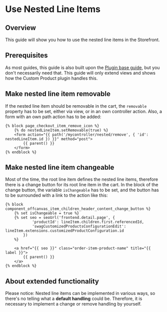 # Use Nested Line Items

## Overview

This guide will show you how to use the nested line items in the Storefront.

## Prerequisites

As most guides, this guide is also built upon the [Plugin base guide](../plugin-base-guide.md), but you don't necessarily need that. This guide will only extend views and shows how the Custom Product plugin handles this.

## Make nested line item removable

If the nested line item should be removable in the cart, the `removable` property has to be set, either via view, or in an own controller action. Also, a form with an own path action has to be added:

```twig
{% block page_checkout_item_remove_icon %}
    {% do nestedLineItem.setRemovable(true) %}
    <form action="{{ path('/mycontroller/nested/remove', { 'id': nestedLineItem.id }) }}" method="post">
        {{ parent() }}
    </form>
{% endblock %}
```

## Make nested line item changeable

Most of the time, the root line item defines the nested line items, therefore there is a change button for its root line item in the cart.
In the block of the change button, the variable `isChangeable` has to be set, and the button has to be surrounded with a link to the action like this:

```twig
{% block component_offcanvas_item_children_header_content_change_button %}
    {% set isChangeable = true %}
    {% set seo = seoUrl('frontend.detail.page', {
            'productId': lineItem.children.first.referencedId,
            'swagCustomizedProductsConfigurationEdit': lineItem.extensions.customizedProductConfiguration.id
        })
    %}
    
    <a href="{{ seo }}" class="order-item-product-name" title="{{ label }}">
        {{ parent() }}
    </a>
{% endblock %}
```

## About extended functionality

Please notice: Nested line items can be implemented in various ways, so there's no telling what a __default handling__ could be. Therefore, it is necessary to implement a change or remove handling by yourself.
